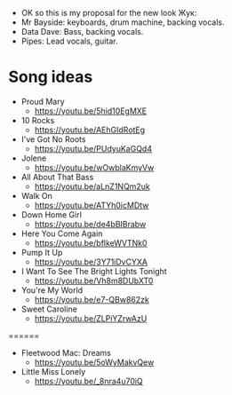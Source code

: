 - OK so this is my proposal for the new look Жук:
- Mr Bayside: keyboards, drum machine, backing vocals.
- Data Dave: Bass, backing vocals.
- Pipes: Lead vocals, guitar.

# Song ideas

- Proud Mary
    - https://youtu.be/5hid10EgMXE
- 10 Rocks
    - https://youtu.be/AEhGIdRotEg
- I've Got No Roots
    - https://youtu.be/PUdyuKaGQd4
- Jolene
    - https://youtu.be/wOwblaKmyVw
- All About That Bass
    - https://youtu.be/aLnZ1NQm2uk
- Walk On
    - https://youtu.be/ATYh0icMDtw
- Down Home Girl
    - https://youtu.be/de4bBIBrabw
- Here You Come Again
    - https://youtu.be/bflkeWVTNk0
- Pump It Up
    - https://youtu.be/3Y71iDvCYXA
- I Want To See The Bright Lights Tonight
    - https://youtu.be/Vh8m8DUbXT0
- You're My World
   - https://youtu.be/e7-QBw862zk
- Sweet Caroline
    - https://youtu.be/ZLPiYZrwAzU

======

- Fleetwood Mac: Dreams
    - https://youtu.be/5oWyMakvQew
- Little Miss Lonely
    - https://youtu.be/_8nra4u70iQ
